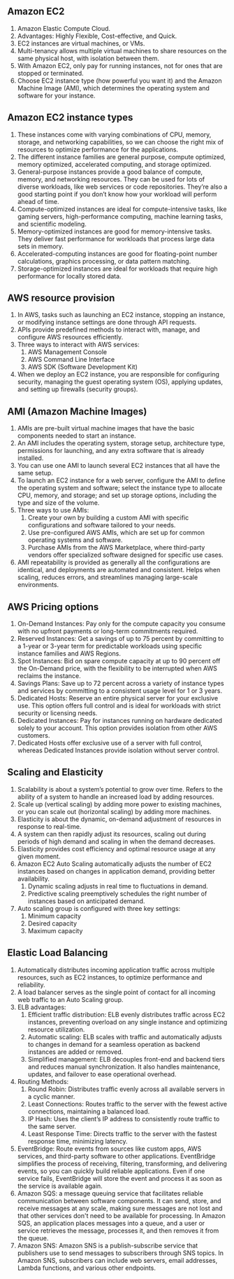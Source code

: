 ## Amazon EC2
1. Amazon Elastic Compute Cloud.
2. Advantages: Highly Flexible, Cost-effective, and Quick.
3. EC2 instances are virtual machines, or VMs.
4. Multi-tenancy allows multiple virtual machines to share resources on the same physical host, with isolation between them.
5. With Amazon EC2, only pay for running instances, not for ones that are stopped or terminated.
6. Choose EC2 instance type (how powerful you want it) and the Amazon Machine Image (AMI), which determines the operating system and software for your instance.

## Amazon EC2 instance types
1. These instances come with varying combinations of CPU, memory, storage, and networking capabilities, so we can choose the right mix of resources to optimize performance for the applications.
2. The different instance families are general purpose, compute optimized, memory optimized, accelerated computing, and storage optimized.
3. General-purpose instances provide a good balance of compute, memory, and networking resources. They can be used for lots of diverse workloads, like web services or code repositories. They’re also a good starting point if you don’t know how your workload will perform ahead of time.
4. Compute-optimized instances are ideal for compute-intensive tasks, like gaming servers, high-performance computing, machine learning tasks, and scientific modeling.
5. Memory-optimized instances are good for memory-intensive tasks. They deliver fast performance for workloads that process large data sets in memory.
6. Accelerated-computing instances are good for floating-point number calculations, graphics processing, or data pattern matching.
7. Storage-optimized instances are ideal for workloads that require high performance for locally stored data.

## AWS resource provision
1. In AWS, tasks such as launching an EC2 instance, stopping an instance, or modifying instance settings are done through API requests.
2. APIs provide predefined methods to interact with, manage, and configure AWS resources efficiently.
3. Three ways to interact with AWS services:
   1. AWS Management Console
   2. AWS Command Line Interface
   3. AWS SDK (Software Development Kit)
4. When we deploy an EC2 instance, you are responsible for configuring security, managing the guest operating system (OS), applying updates, and setting up firewalls (security groups).

## AMI (Amazon Machine Images)
1. AMIs are pre-built virtual machine images that have the basic components needed to start an instance.
2. An AMI includes the operating system, storage setup, architecture type, permissions for launching, and any extra software that is already installed.
3. You can use one AMI to launch several EC2 instances that all have the same setup.
4. To launch an EC2 instance for a web server, configure the AMI to define the operating system and software; select the instance type to allocate CPU, memory, and storage; and set up storage options, including the type and size of the volume.
5. Three ways to use AMIs:
   1. Create your own by building a custom AMI with specific configurations and software tailored to your needs.
   2. Use pre-configured AWS AMIs, which are set up for common operating systems and software.
   3. Purchase AMIs from the AWS Marketplace, where third-party vendors offer specialized software designed for specific use cases.
6. AMI repeatability is provided as generally all the configurations are identical, and deployments are automated and consistent. Helps when scaling, reduces errors, and streamlines managing large-scale environments.

## AWS Pricing options
1. On-Demand Instances: Pay only for the compute capacity you consume with no upfront payments or long-term commitments required.
2. Reserved Instances: Get a savings of up to 75 percent by committing to a 1-year or 3-year term for predictable workloads using specific instance families and AWS Regions.
3. Spot Instances: Bid on spare compute capacity at up to 90 percent off the On-Demand price, with the flexibility to be interrupted when AWS reclaims the instance.
4. Savings Plans: Save up to 72 percent across a variety of instance types and services by committing to a consistent usage level for 1 or 3 years.
5. Dedicated Hosts: Reserve an entire physical server for your exclusive use. This option offers full control and is ideal for workloads with strict security or licensing needs.
6. Dedicated Instances: Pay for instances running on hardware dedicated solely to your account. This option provides isolation from other AWS customers.
7. Dedicated Hosts offer exclusive use of a server with full control, whereas Dedicated Instances provide isolation without server control.

## Scaling and Elasticity
1. Scalability is about a system’s potential to grow over time. Refers to the ability of a system to handle an increased load by adding resources.
2. Scale up (vertical scaling) by adding more power to existing machines, or you can scale out (horizontal scaling) by adding more machines.
3. Elasticity is about the dynamic, on-demand adjustment of resources in response to real-time.
4. A system can then rapidly adjust its resources, scaling out during periods of high demand and scaling in when the demand decreases.
5. Elasticity provides cost efficiency and optimal resource usage at any given moment.
6. Amazon EC2 Auto Scaling automatically adjusts the number of EC2 instances based on changes in application demand, providing better availability.
   1. Dynamic scaling adjusts in real time to fluctuations in demand.
   2. Predictive scaling preemptively schedules the right number of instances based on anticipated demand.
7. Auto scaling group is configured with three key settings:
   1. Minimum capacity
   2. Desired capacity
   3. Maximum capacity

## Elastic Load Balancing
1. Automatically distributes incoming application traffic across multiple resources, such as EC2 instances, to optimize performance and reliability.
2. A load balancer serves as the single point of contact for all incoming web traffic to an Auto Scaling group.
3. ELB advantages:
   1. Efficient traffic distribution: ELB evenly distributes traffic across EC2 instances, preventing overload on any single instance and optimizing resource utilization.
   2. Automatic scaling: ELB scales with traffic and automatically adjusts to changes in demand for a seamless operation as backend instances are added or removed.
   3. Simplified management: ELB decouples front-end and backend tiers and reduces manual synchronization. It also handles maintenance, updates, and failover to ease operational overhead.
4. Routing Methods:
   1. Round Robin: Distributes traffic evenly across all available servers in a cyclic manner.
   2. Least Connections: Routes traffic to the server with the fewest active connections, maintaining a balanced load.
   3. IP Hash: Uses the client’s IP address to consistently route traffic to the same server.
   4. Least Response Time: Directs traffic to the server with the fastest response time, minimizing latency.
5. EventBridge: Route events from sources like custom apps, AWS services, and third-party software to other applications. EventBridge simplifies the process of receiving, filtering, transforming, and delivering events, so you can quickly build reliable applications. Even if one service fails, EventBridge will store the event and process it as soon as the service is available again.
6. Amazon SQS: a message queuing service that facilitates reliable communication between software components. It can send, store, and receive messages at any scale, making sure messages are not lost and that other services don't need to be available for processing. In Amazon SQS, an application places messages into a queue, and a user or service retrieves the message, processes it, and then removes it from the queue.
7. Amazon SNS: Amazon SNS is a publish-subscribe service that publishers use to send messages to subscribers through SNS topics. In Amazon SNS, subscribers can include web servers, email addresses, Lambda functions, and various other endpoints.
